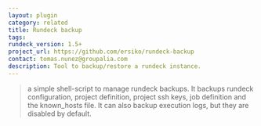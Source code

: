 ```yaml
---
layout: plugin
category: related
title: Rundeck backup
tags: 
rundeck_version: 1.5+
project_url: https://github.com/ersiko/rundeck-backup
contact: tomas.nunez@groupalia.com
description: Tool to backup/restore a rundeck instance.
---
```

> a simple shell-script to manage rundeck backups. It backups rundeck configuration, project definition, project ssh keys, job definition and the known_hosts file. It can also backup execution logs, but they are disabled by default.
